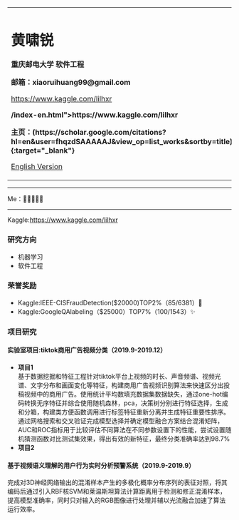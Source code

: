 <div>
<table border="0">
  <tr>
    <td width="100%">
      <h1>黄啸锐</h1>
      <p><b>重庆邮电大学 软件工程</b></p>
      <p><b>邮箱：xiaoruihuang99@gmail.com</b></p>
      <p><a href="/index-en.html">https://www.kaggle.com/lilhxr</a></p>
      <p><b> /index-en.html">https://www.kaggle.com/lilhxr</b></p>
     <p><b>主页：(https://scholar.google.com/citations?hl=en&user=fhqzdSAAAAAJ&view_op=list_works&sortby=title){:target="_blank"}</b></p>
      <p><a href="/index-en.html">English Version</a></p>
    </td>
    <td width="70%">
    </td>
  </tr>
</table>
</div>


 
 
---

Me：🤖🐱‍👤🐱‍👓

---


Kaggle:https://www.kaggle.com/lilhxr

### 研究方向
- 机器学习
- 软件工程

### 荣誉奖励
- Kaggle:IEEE-CISFraudDetection($20000)TOP2%（85/6381）🎉
- Kaggle:GoogleQAlabeling（$25000）TOP7%（100/1543）✨

### 项目研究
#### 实验室项目:tiktok商用广告视频分类（2019.9-2019.12）
- **项目1**  
基于数据挖掘和特征工程针对tiktok平台上视频的时长、声音频谱、视频光谱、文字分布和画面变化等特征，构建商用广告视频识别算法来快速区分出投稿视频中的商用广告。使用统计平均数填充数据集数据缺失，通过one-hot编码转换无序特征并综合使用随机森林，pca，决策树分别进行特征选择，生成和分箱，构建类方便函数调用进行标签特征重新分离并生成特征重要性排序。通过网格搜索和交叉验证完成模型选择并确定模型融合方案结合混淆矩阵，AUC和ROC指标用于比较评估不同算法在不同参数设置下的性能，尝试设置随机猜测函数对比测试集效果，得出有效的新特征，最终分类准确率达到98.7%
- **项目2** 
#### 基于视频语义理解的用户行为实时分析预警系统（2019.9-2019.9）
完成对3D神经网络输出的混淆样本产生的多极化概率分布序列的表征对照，将其编码后通过引入RBF核SVM和莱温斯坦算法计算距离用于检测和修正混淆样本，提高模型准确率，同时只对输入的RGB图像进行处理并辅以光流融合加速了算法运行效率。


















